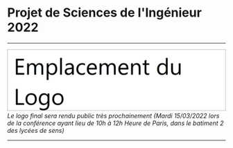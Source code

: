 # **Projet de Sciences de l'Ingénieur 2022**

------------

![Logo](https://github.com/Mockonaa/SI2022/raw/main/logotype.png "Logo")
*Le logo final sera rendu public très prochainement (Mardi 15/03/2022 lors de la conférence ayant lieu de 10h à 12h Heure de Paris, dans le batiment 2 des lycées de sens)*

------------

